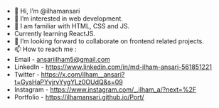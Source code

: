 - 👋 Hi, I’m @ilhamansari
- 👀 I’m interested in web development.
- 🌱 I am familiar with HTML, CSS and JS.
- Currently learning ReactJS.
- 💞️ I’m looking forward to collaborate on frontend related projects.
- 📫 How to reach me :
- Email - ansariilham5@gmail.com
- LinkedIn - https://www.linkedin.com/in/md-ilham-ansari-561851221
- Twitter - https://x.com/ilham__ansari?t=GysHaPYvjrvYygYLz0OUdQ&s=09
- Instagram - https://www.instagram.com/_.ilham_a/?next=%2F
- Portfolio - https://ilhamansari.github.io/Port/
<!---
ilhamansari/ilhamansari is a ✨ special ✨ repository because its `README.md` (this file) appears on your GitHub profile.
You can click the Preview link to take a look at your changes.
--->
